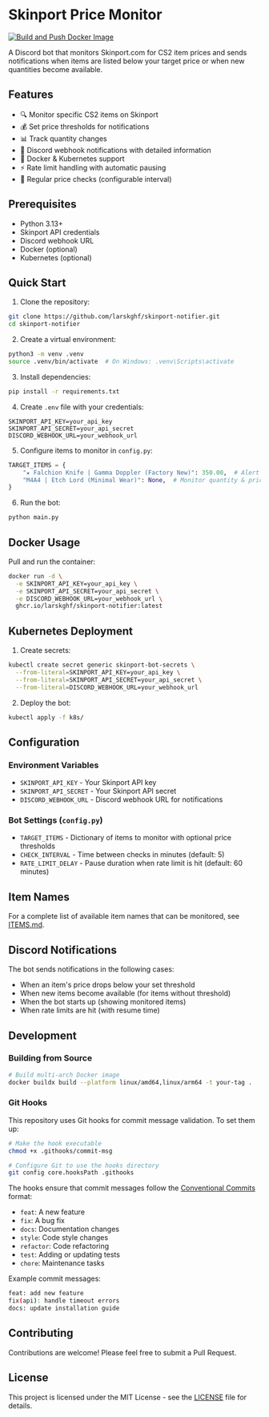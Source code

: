 # Skinport Price Monitor

[![Build and Push Docker Image](https://github.com/larskghf/skinport-notifier/actions/workflows/docker-build.yml/badge.svg)](https://github.com/larskghf/skinport-notifier/actions/workflows/docker-build.yml)

A Discord bot that monitors Skinport.com for CS2 item prices and sends notifications when items are listed below your target price or when new quantities become available.

## Features

- 🔍 Monitor specific CS2 items on Skinport
- 💰 Set price thresholds for notifications
- 📊 Track quantity changes
- 🔔 Discord webhook notifications with detailed information
- 🐳 Docker & Kubernetes support
- ⚡ Rate limit handling with automatic pausing
- 🔄 Regular price checks (configurable interval)

## Prerequisites

- Python 3.13+
- Skinport API credentials
- Discord webhook URL
- Docker (optional)
- Kubernetes (optional)

## Quick Start

1. Clone the repository:
```bash
git clone https://github.com/larskghf/skinport-notifier.git
cd skinport-notifier
```

2. Create a virtual environment:
```bash
python3 -m venv .venv
source .venv/bin/activate  # On Windows: .venv\Scripts\activate
```

3. Install dependencies:
```bash
pip install -r requirements.txt
```

4. Create `.env` file with your credentials:
```env
SKINPORT_API_KEY=your_api_key
SKINPORT_API_SECRET=your_api_secret
DISCORD_WEBHOOK_URL=your_webhook_url
```

5. Configure items to monitor in `config.py`:
```python
TARGET_ITEMS = {
    "★ Falchion Knife | Gamma Doppler (Factory New)": 350.00,  # Alert when below 350€
    "M4A4 | Etch Lord (Minimal Wear)": None,  # Monitor quantity & price
}
```

6. Run the bot:
```bash
python main.py
```

## Docker Usage

Pull and run the container:
```bash
docker run -d \
  -e SKINPORT_API_KEY=your_api_key \
  -e SKINPORT_API_SECRET=your_api_secret \
  -e DISCORD_WEBHOOK_URL=your_webhook_url \
  ghcr.io/larskghf/skinport-notifier:latest
```

## Kubernetes Deployment

1. Create secrets:
```bash
kubectl create secret generic skinport-bot-secrets \
  --from-literal=SKINPORT_API_KEY=your_api_key \
  --from-literal=SKINPORT_API_SECRET=your_api_secret \
  --from-literal=DISCORD_WEBHOOK_URL=your_webhook_url
```

2. Deploy the bot:
```bash
kubectl apply -f k8s/
```

## Configuration

### Environment Variables
- `SKINPORT_API_KEY` - Your Skinport API key
- `SKINPORT_API_SECRET` - Your Skinport API secret
- `DISCORD_WEBHOOK_URL` - Discord webhook URL for notifications

### Bot Settings (`config.py`)
- `TARGET_ITEMS` - Dictionary of items to monitor with optional price thresholds
- `CHECK_INTERVAL` - Time between checks in minutes (default: 5)
- `RATE_LIMIT_DELAY` - Pause duration when rate limit is hit (default: 60 minutes)

## Item Names

For a complete list of available item names that can be monitored, see [ITEMS.md](ITEMS.md).

## Discord Notifications

The bot sends notifications in the following cases:
- When an item's price drops below your set threshold
- When new items become available (for items without threshold)
- When the bot starts up (showing monitored items)
- When rate limits are hit (with resume time)

## Development

### Building from Source

```bash
# Build multi-arch Docker image
docker buildx build --platform linux/amd64,linux/arm64 -t your-tag .
```

### Git Hooks

This repository uses Git hooks for commit message validation. To set them up:

```bash
# Make the hook executable
chmod +x .githooks/commit-msg

# Configure Git to use the hooks directory
git config core.hooksPath .githooks
```

The hooks ensure that commit messages follow the [Conventional Commits](https://www.conventionalcommits.org/) format:
- `feat`: A new feature
- `fix`: A bug fix
- `docs`: Documentation changes
- `style`: Code style changes
- `refactor`: Code refactoring
- `test`: Adding or updating tests
- `chore`: Maintenance tasks

Example commit messages:
```bash
feat: add new feature
fix(api): handle timeout errors
docs: update installation guide
```

## Contributing

Contributions are welcome! Please feel free to submit a Pull Request.

## License

This project is licensed under the MIT License - see the [LICENSE](LICENSE) file for details. 